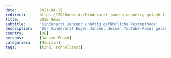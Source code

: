 ```yaml
---
date:          2021-04-19
redirect:      https://2020news.de/kinderarzt-janzen-unnoetig-gefaehrliche-testmethode/
title:         2020 News
subtitle:      'Kinderarzt Janzen: unnötig gefährliche Testmethode'
description:   'Der Kinderarzt Eugen Janzen, dessen YouTube-Kanal gelöscht wurde, hat sich nun mit einer eindringlichen Warnung zu den anstehenden Selbsttests der Kinder an die Öffentlichkeit gewandt. Die Durchführung der jetzt für die Daueranwendung vorgesehenen Nasentests ist für die Kinder gefährlich, so Janzen. Diese fügen der für die Abwehr von Viren und Bakterien so wichtigen Schleimhaut immer […]'
country:       [DE]
persons:       [Janzen Eugen]
categories:    [Medizin]
tags:          [kind, schnelltest]
---
```

